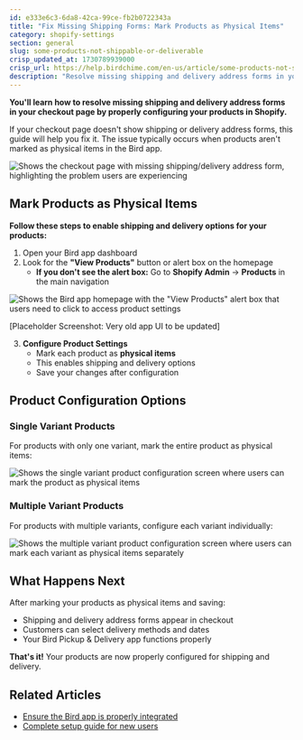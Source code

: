 ```yaml
---
id: e333e6c3-6da8-42ca-99ce-fb2b0722343a
title: "Fix Missing Shipping Forms: Mark Products as Physical Items"
category: shopify-settings
section: general
slug: some-products-not-shippable-or-deliverable
crisp_updated_at: 1730789939000
crisp_url: https://help.birdchime.com/en-us/article/some-products-not-shippable-or-deliverable-yjt2w0/
description: "Resolve missing shipping and delivery address forms in your Shopify checkout by properly configuring products as physical items in Shopify. Step-by-step guide with screenshots for single and multiple variant products."
---
```


**You'll learn how to resolve missing shipping and delivery address forms in your checkout page by properly configuring your products in Shopify.**

If your checkout page doesn't show shipping or delivery address forms, this guide will help you fix it. The issue typically occurs when products aren't marked as physical items in the Bird app.

![Shows the checkout page with missing shipping/delivery address form, highlighting the problem users are experiencing](https://storage.crisp.chat/users/helpdesk/website/ca826b447482b000/frame-3-1_1yetm1k.jpg)

## Mark Products as Physical Items

**Follow these steps to enable shipping and delivery options for your products:**

1. Open your Bird app dashboard
2. Look for the **"View Products"** button or alert box on the homepage
   - **If you don't see the alert box:** Go to **Shopify Admin** → **Products** in the main navigation

![Shows the Bird app homepage with the "View Products" alert box that users need to click to access product settings](https://storage.crisp.chat/users/helpdesk/website/ca826b447482b000/10_10drfa5.png)

[Placeholder Screenshot: Very old app UI to be updated]

3. **Configure Product Settings**
   - Mark each product as **physical items**
   - This enables shipping and delivery options
   - Save your changes after configuration

## Product Configuration Options

### Single Variant Products

For products with only one variant, mark the entire product as physical items:

![Shows the single variant product configuration screen where users can mark the product as physical items](https://storage.crisp.chat/users/helpdesk/website/ca826b447482b000/single_12q7xx7.png)

### Multiple Variant Products

For products with multiple variants, configure each variant individually:

![Shows the multiple variant product configuration screen where users can mark each variant as physical items separately](https://storage.crisp.chat/users/helpdesk/website/ca826b447482b000/multiplae_yjlc46.png)

## What Happens Next

After marking your products as physical items and saving:

- Shipping and delivery address forms appear in checkout
- Customers can select delivery methods and dates
- Your Bird Pickup & Delivery app functions properly

**That's it!** Your products are now properly configured for shipping and delivery.

## Related Articles

- [Ensure the Bird app is properly integrated](https://help.birdchime.com/en-us/article/how-to-enable-bird-pickup-and-delivery-date-widget-in-your-shopify-theme-450cbp/)
- [Complete setup guide for new users](https://help.birdchime.com/en-us/article/how-to-set-up-the-bird-pickup-delivery-widget-1tra0ra/)
